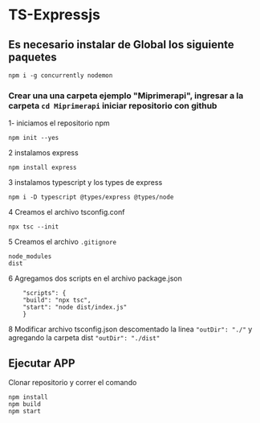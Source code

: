 # TS-Expressjs
## Es necesario instalar de Global los siguiente paquetes
    npm i -g concurrently nodemon
### Crear una una carpeta ejemplo "Miprimerapi", ingresar a la carpeta ```cd Miprimerapi``` iniciar repositorio con github


 1- iniciamos el repositorio npm 

    npm init --yes

2 instalamos express

    npm install express

3 instalamos typescript y los types de express

    npm i -D typescript @types/express @types/node

4 Creamos el archivo tsconfig.conf

    npx tsc --init

5 Creamos el archivo ```.gitignore```
    
    node_modules
    dist

6 Agregamos dos scripts en el archivo package.json

    	"scripts": {
		"build": "npx tsc",
		"start": "node dist/index.js"
	    }
8 Modificar archivo tsconfig.json descomentado la linea ```"outDir": "./"``` y agregando la carpeta dist ```"outDir": "./dist"```

## Ejecutar APP
Clonar repositorio y correr el comando 

    npm install
    npm build
    npm start